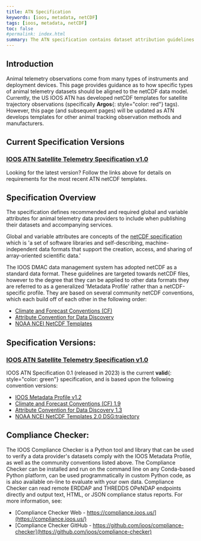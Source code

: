 ```yaml
---
title: ATN Specification
keywords: [ioos, metadata, netCDF]
tags: [ioos, metadata, netCDF]
toc: false
#permalink: index.html
summary: The ATN specification contains dataset attribution guidelines and examples which describe ATN's file format specification following the netCDF data model.
---
```


## **Introduction**

Animal telemetry observations come from many types of instruments and deployment devices. This page provides guidance as to how specific types of animal telemetry datasets should be aligned to the netCDF data model.
Currently, the US IOOS ATN has developed netCDF templates for satellite trajectory observations (specifically **Argos**{: style="color: red"} tags). However, this page (and subsequent pages) will be updated as ATN develops templates for other animal tracking observation methods and manufacturers.

## **Current Specification Versions**

### [**IOOS ATN Satellite Telemetry Specification v1.0**](atn-sat-telem-specification-v1-0.html)

Looking for the latest version?  Follow the links above for details on requirements for the most recent ATN netCDF templates.

## **Specification Overview**

The specification defines recommended and required global and variable attributes for animal telemetry data providers to include when publishing their datasets and accompanying services.

Global and variable attributes are concepts of the [netCDF specification](https://www.unidata.ucar.edu/software/netcdf/docs/) which is 'a set of software libraries and self-describing, machine-independent data formats that support the creation, access, and sharing of array-oriented scientific data.'  

The IOOS DMAC data management system has adopted netCDF as a standard data format.  These guidelines are targeted towards netCDF files, however to the degree that they can be applied to other data formats they are referred to as a generalized 'Metadata Profile' rather than a netCDF-specific profile.  They are based on several community netCDF conventions, which each build off of each other in the following order:

- [Climate and Forecast Conventions (CF)](http://cfconventions.org/)
- [Attribute Convention for Data Discovery](http://wiki.esipfed.org/index.php?title=Attribute_Convention_for_Data_Discovery)
- [NOAA NCEI NetCDF Templates](https://www.ncei.noaa.gov/netcdf-templates)

## Specification Versions:

### [**IOOS ATN Satellite Telemetry Specification v1.0**](atn-sat-telem-specification-v1-0.html)

IOOS ATN Specification 0.1 (released in 2023) is the current **valid**{: style="color: green"} specification, and is based upon the following convention versions:

- [IOOS Metadata Profile v1.2](https://ioos.github.io/ioos-metadata/ioos-metadata-profile-v1-2.html)
- [Climate and Forecast Conventions (CF) 1.9](http://cfconventions.org/Data/cf-conventions/cf-conventions-1.9/cf-conventions.html)
- [Attribute Convention for Data Discovery 1.3](http://wiki.esipfed.org/index.php/Attribute_Convention_for_Data_Discovery_1-3)
- [NOAA NCEI NetCDF Templates 2.0 DSG:trajectory](https://www.ncei.noaa.gov/data/oceans/ncei/formats/netcdf/v2.0/index.html)

## Compliance Checker:

The IOOS Compliance Checker is a Python tool and library that can be used to verify a data provider's datasets comply with the IOOS Metadata Profile, as well as the community conventions listed above.  The Compliance Checker can be installed and run on the command line on any Conda-based Python platform, can be used programmatically in custom Python code, as is also available on-line to evaluate with your own data.  Compliance Checker can read remote ERDDAP and THREDDS OPeNDAP endpoints directly and output text, HTML, or JSON compliance status reports.  For more information, see:

- [Compliance Checker Web - https://compliance.ioos.us/](https://compliance.ioos.us/)
- [Compliance Checker GitHub - https://github.com/ioos/compliance-checker](https://github.com/ioos/compliance-checker)
